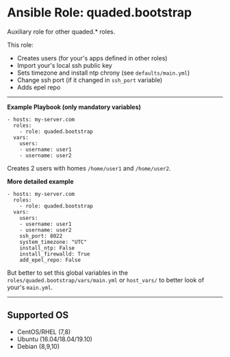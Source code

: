 # Ansible Role: quaded.bootstrap

Auxiliary role for other quaded.* roles.

This role: 
- Creates users (for your's apps defined in other roles)
- Import your's local ssh public key
- Sets timezone and install ntp chrony (see `defaults/main.yml`)
- Change ssh port (if it changed in `ssh_port` variable)
- Adds epel repo

---

**Example Playbook (only mandatory variables)**
```
- hosts: my-server.com
  roles:
    - role: quaded.bootstrap
  vars:
    users:
    - username: user1
    - username: user2
```
Creates 2 users with homes `/home/user1` and `/home/user2`.

**More detailed example**
```
- hosts: my-server.com
  roles:
    - role: quaded.bootstrap
  vars:
    users:
    - username: user1
    - username: user2
    ssh_port: 8022
    system_timezone: "UTC"
    install_ntp: False
    install_firewalld: True
    add_epel_repo: False
```
But better to set this global variables in the `roles/quaded.bootstrap/vars/main.yml` or `host_vars/` to better look of your's `main.yml`.

---

## Supported OS
- CentOS/RHEL (7,8)
- Ubuntu (16.04/18.04/19.10)
- Debian (8,9,10)